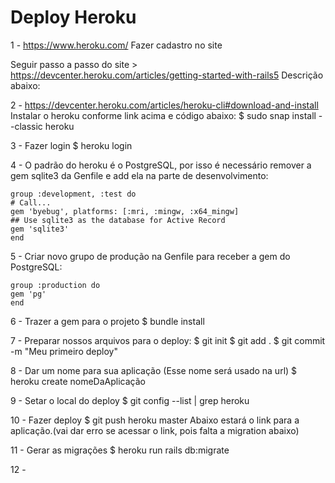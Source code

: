 # Deploy Heroku

1 - https://www.heroku.com/
   Fazer cadastro no site
  
   Seguir passo a passo do site > https://devcenter.heroku.com/articles/getting-started-with-rails5
   Descrição abaixo:
  
2 - https://devcenter.heroku.com/articles/heroku-cli#download-and-install
   Instalar o heroku conforme link acima e código abaixo:
   $ sudo snap install --classic heroku
  
3 - Fazer login
    $ heroku login
  
4 - O padrão do heroku é o PostgreSQL, por isso é necessário remover a gem sqlite3 da Genfile e add ela na parte
de desenvolvimento:

    group :development, :test do
    # Call...    
    gem 'byebug', platforms: [:mri, :mingw, :x64_mingw]
    ## Use sqlite3 as the database for Active Record
    gem 'sqlite3'
    end
    
 5 - Criar novo grupo de produção na Genfile para receber a gem do PostgreSQL:
 
    group :production do
    gem 'pg'
    end
 
 6 - Trazer a gem para o projeto
    $ bundle install
   
 7 - Preparar nossos arquivos para o deploy:
    $ git init
    $ git add .
    $ git commit -m "Meu primeiro deploy"
    
 8 - Dar um nome para sua aplicação (Esse nome será usado na url)
    $ heroku create nomeDaAplicação
  
 9 - Setar o local do deploy
    $ git config --list | grep heroku
    
 10 - Fazer deploy
    $ git push heroku master
    Abaixo estará o link para a aplicação.(vai dar erro se acessar o link, pois falta a migration abaixo)
    
 11 - Gerar as migrações
    $ heroku run rails db:migrate
 
 12 - 
